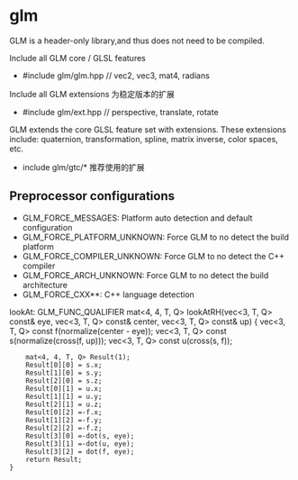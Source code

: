 # glm  
GLM is a header-only library,and thus does not need to be compiled.  

Include all GLM core / GLSL features
- #include glm/glm.hpp // vec2, vec3, mat4, radians  

Include all GLM extensions 为稳定版本的扩展 
- #include glm/ext.hpp // perspective, translate, rotate  

GLM extends the core GLSL feature set with extensions. These extensions include: quaternion, transformation,
spline, matrix inverse, color spaces, etc.  
- include glm/gtc/*    推荐使用的扩展

## Preprocessor configurations  
- GLM_FORCE_MESSAGES: Platform auto detection and default configuration  
- GLM_FORCE_PLATFORM_UNKNOWN: Force GLM to no detect the build platform  
- GLM_FORCE_COMPILER_UNKNOWN: Force GLM to no detect the C++ compiler 
- GLM_FORCE_ARCH_UNKNOWN: Force GLM to no detect the build architecture  
- GLM_FORCE_CXX**: C++ language detection  



lookAt:
  GLM_FUNC_QUALIFIER mat<4, 4, T, Q> lookAtRH(vec<3, T, Q> const& eye, vec<3, T, Q> const& center, vec<3, T, Q> const& up)
	{
		vec<3, T, Q> const f(normalize(center - eye));
		vec<3, T, Q> const s(normalize(cross(f, up)));
		vec<3, T, Q> const u(cross(s, f));

		mat<4, 4, T, Q> Result(1);
		Result[0][0] = s.x;
		Result[1][0] = s.y;
		Result[2][0] = s.z;
		Result[0][1] = u.x;
		Result[1][1] = u.y;
		Result[2][1] = u.z;
		Result[0][2] =-f.x;
		Result[1][2] =-f.y;
		Result[2][2] =-f.z;
		Result[3][0] =-dot(s, eye);
		Result[3][1] =-dot(u, eye);
		Result[3][2] = dot(f, eye);
		return Result;
	}
